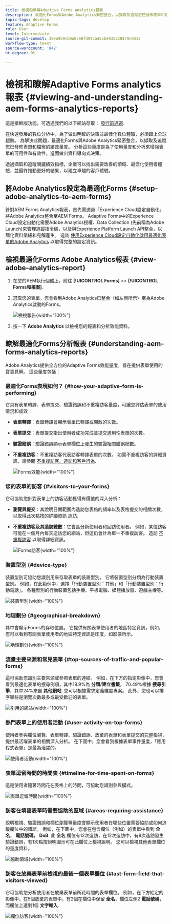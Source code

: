 ```yaml
---
title: 檢視和瞭解Adaptive Forms analytics報表
description: 最適化Forms與Adobe Analytics緊密整合，以擷取及追蹤您已發佈表單和檔案的績效量度。
topic-tags: develop
feature: Adaptive Forms
role: User
level: Intermediate
source-git-commit: 39ea959cb0a0568fd94ca455be935228479c0415
workflow-type: tm+mt
source-wordcount: '942'
ht-degree: 0%

---
```



# 檢視和瞭解Adaptive Forms analytics報表 {#viewing-and-understanding-aem-forms-analytics-reports}

<span class="preview"> 這是搶鮮版功能，可透過我們的以下網站存取： [發行前通道](https://experienceleague.adobe.com/docs/experience-manager-cloud-service/content/release-notes/prerelease.html#new-features). </span>

在快速發展的數位分析中，為了做出明智的決策並最佳化數位體驗，必須跟上全球趨勢。 為解決此問題，最適化Forms與Adobe Analytics緊密整合，以擷取及追蹤您已發佈表單和檔案的績效量度。 分析這些量度是為了使用量度和分析來增強表單的可用性和有效性，進而做出資料導向式決策。

透過擷取和追蹤關鍵績效指標，企業可以找出需要改善的領域、最佳化使用者體驗，並最終推動更好的結果，以建立卓越的客戶體驗。

## 將Adobe Analytics設定為最適化Forms {#setup-adobe-analytics-to-aem-forms}

針對AEM Forms Analytics報表，首先需透過「Experience Cloud設定自動化」將Adobe Analytics整合至AEM Forms。 Adaptive Forms中的Experience Cloud設定自動化需要Adobe Analytics授權、Data Collection (先前稱為Adobe Launch)來管理追蹤指令碼，以及與Experience Platform Launch API整合，以簡化資料彙總和見解產生。 造訪 [使用Experience Cloud設定自動化啟用最適化表單的Adobe Analytics](/help/forms/forms-experience-cloud-setup-automation.md) 以取得完整的設定資訊。

## 檢視最適化Forms Adobe Analytics報表 {#view-adobe-analytics-report}

1. 在您的AEM執行個體上，前往 **[!UICONTROL Forms]** >> **[!UICONTROL Forms和檔案]**.
1. 選取您的表單，您會看到Adobe Analytics已整合（如左側所示）至為Adobe Analytics啟動的Forms。

   ![檢視報告](assets/activ-aa.png){width="100%"}

1. 按一下 **Adobe Analytics** 以檢視您的報表和分析效能資料。

## 瞭解最適化Forms分析報表 {#understanding-aem-forms-analytics-reports}

Adobe Analytics提供全方位的Adaptive Forms效能量度，旨在提供表單使用的寶貴見解。 這些量度包括：

### **最適化Forms表現如何？** {#how-your-adaptive-form-is-performing}

它具有表單轉譯、表單提交、驗證錯誤和不重複訪客量度，可讓您評估表單的使用情況和成效：

* **表單轉譯**：表單轉譯會顯示表單已轉譯或開啟的次數。

* **表單提交**：表單提交指出使用者成功完成並提交適用性表單的次數。

* **驗證錯誤**：驗證錯誤顯示表單欄位上發生的驗證相關錯誤總數。

* **不重複訪客**：不重複訪客代表訪客轉譯表單的次數。 如需不重複訪客的詳細資訊，請參閱 [不重複訪客、造訪和客戶行為](https://experienceleague.adobe.com/docs/analytics/components/metrics/visits.html).

  ![Forms效能](assets/forms-performance.png){width="100%"}

### **您的表單的訪客** {#visitors-to-your-forms}

它可協助您針對表單上的訪客活動獲得有價值的深入分析：

* **瀏覽與提交**：其說明日期範圍內造訪您表格的頻率以及表格提交的相關次數，以取得此次點按的詳細資訊 [造訪](https://experienceleague.adobe.com/docs/analytics/components/metrics/visits.html).
* **不重複訪客及其造訪總數**：它會區分新使用者和回訪使用者。 例如，某位訪客可能在一個月內每天造訪您的網站，但這仍會計為單一不重複訪客。 造訪 [不重複訪客](https://experienceleague.adobe.com/docs/analytics/components/metrics/unique-visitors.html) 以取得詳細資訊。

  ![Forms訪客](assets/forms-visitors.png){width="100%"}

### **裝置型別** {#device-type}

裝置型別可協助您識別用來存取表單的裝置型別。 它將裝置型別分類為行動裝置型別。 例如，在此範例中，選擇「行動裝置型別：其他」和「行動裝置型別：行動電話」。 各種型別的行動裝置包括手機、平板電腦、媒體播放器、遊戲主機等。

![裝置型別](assets/device-type.png){width="100%"}

### **地理劃分** {#geographical-breakdown}

其中會顯示Forms的存取位置。 它提供有關表單使用者的地區特定資訊，例如，您可以看到有關表單使用者的地區特定資訊是印度，如影像所示。

![地理劃分](assets/geographical-breakdown.png){width="100%"}

### **流量主要來源和常見表單** {#top-sources-of-traffic-and-popular-forms}

這可協助您識別主要來源或參照表單的連結。 例如，在下方的指定影像中，您會看到最適化表單的搜尋例項，其中18.9%為 **分類/建立書籤**， 70.49%根據 **搜尋引擎**，其中24%來自 **其他網站**. 您可以根據需求定義維度專案。 此外，您也可以排序哪些是瀏覽次數最多或最受歡迎的表單。

![引用的網站](assets/referred-sites.png){width="100%"}

### **熱門表單上的使用者活動** {#user-activity-on-top-forms}

使用者參與欄位瀏覽、表單轉譯、驗證錯誤、放棄的表單和表單提交的完整檢視，提供最活躍表單的相關深入分析。 在下圖中，您會看到根據表單事件量度，「應用程式表單」是最為活躍的。

![使用者活動](assets/user-activity.png){width="100%"}

### **表單逗留時間的時間表** {#timeline-for-time-spent-on-forms}

這是使用者隨著時間花在表格上的時間，可協助您識別參與模式。

![表單逗留時間](assets/time-spent-on-forms.png){width="100%"}

### **訪客在填寫表單時需要協助的區域** {#areas-requiring-assistance}

說明檢視、驗證錯誤和欄位瀏覽等量度會顯示使用者在哪些位置需要協助或如何追蹤欄位中的錯誤。 例如，在下圖中，您會在包含欄位（例如）的表單中看到 **全名**， **電話號碼**， **DoB**. 此 **全名** 欄位有12次造訪，在12次造訪中，有8次造訪發生驗證錯誤，有1次點按說明圖示可在此欄位上檢視說明。 您可以檢視其他表單欄位的量度資料。

![協助領域](assets/assisting-areas.png){width="100%"}

### **訪客在放棄表單前檢視的最後一個表單欄位** {#last-form-field-that-visitors-viewed}

它可協助您分析使用者在放棄表單前所花時間的表單欄位。 例如，在下方給定的影像中，在5個放棄的表單中，有2個在欄位中保留 **全名**，欄位左側2 **電話號碼**，而欄位上還剩1個 **文字輸入**.

![欄位訪客](assets/field-visitors.png){width="100%"}